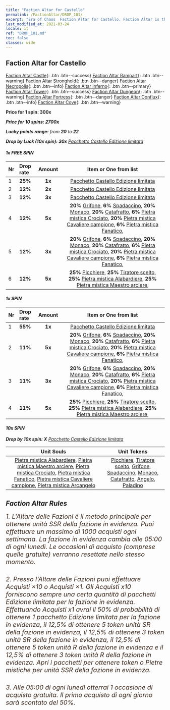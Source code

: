 ```yaml
---
title: "Faction Altar for Castello"
permalink: /FactionAltar/DROP_101/
excerpt: "Era of Chaos  Faction Altar for Castello. Faction Altar is the primary method for obtaining SSR units from the popular faction. Limited to 1,000 purchases each week. The popular faction changes at 05:00 every Monday. Purchase attempts and free purchase attempts will also reset then."
last_modified_at: 2021-03-24
locale: it
ref: "DROP_101.md"
toc: false
classes: wide
---
```


##  Faction Altar for **Castello**

  [Faction Altar Castle](/it/FactionAltar/DROP_101/){: .btn .btn--success} [Faction Altar Rampart](/it/FactionAltar/DROP_102/){: .btn .btn--warning} [Faction Altar Stronghold](/it/FactionAltar/DROP_103/){: .btn .btn--danger} [Faction Altar Necropolis](/it/FactionAltar/DROP_104/){: .btn .btn--info} [Faction Altar Inferno](/it/FactionAltar/DROP_105/){: .btn .btn--primary} [Faction Altar Tower](/it/FactionAltar/DROP_106/){: .btn .btn--success} [Faction Altar Dungeon](/it/FactionAltar/DROP_107/){: .btn .btn--warning} [Faction Altar Fortress](/it/FactionAltar/DROP_108/){: .btn .btn--danger} [Faction Altar Conflux](/it/FactionAltar/DROP_109/){: .btn .btn--info} [Faction Altar Cove](/it/FactionAltar/DROP_112/){: .btn .btn--warning} 

  **Price for 1 spin: 300x** <i class="fas fa-gem"/>

  **Price for 10 spins: 2700x** <i class="fas fa-gem"/>

  **Lucky points range:** from **20** to **22**

  **Drop by Luck (10x spin): 30x** [Pacchetto Castello Edizione limitata](/it/Items/con_2100/)

####  1x FREE SPIN 

  |    Nr    |  Drop rate  |  Amount   |   Item or One from list  |
  |:---------|:------------|:---------:|:------------------------:|
  | 1 | **25%** | **1x** | [Pacchetto Castello Edizione limitata](/it/Items/con_2100/) |
  | 2 | **12%** | **2x** | [Pacchetto Castello Edizione limitata](/it/Items/con_2100/) |
  | 3 | **12%** | **3x** | [Pacchetto Castello Edizione limitata](/it/Items/con_2100/) |
  | 4 | **12%** | **5x** |  **20%** [Grifone](/it/Items/unt_192/),  **6%** [Spadaccino](/it/Items/unt_193/),  **20%** [Monaco](/it/Items/unt_194/),  **20%** [Catafratto](/it/Items/unt_195/),  **6%** [Pietra mistica Crociato](/it/Items/unt_285/),  **20%** [Pietra mistica Cavaliere campione](/it/Items/unt_287/),  **6%** [Pietra mistica Fanatico](/it/Items/unt_286/),  |
  | 5 | **12%** | **3x** |  **20%** [Grifone](/it/Items/unt_192/),  **6%** [Spadaccino](/it/Items/unt_193/),  **20%** [Monaco](/it/Items/unt_194/),  **20%** [Catafratto](/it/Items/unt_195/),  **6%** [Pietra mistica Crociato](/it/Items/unt_285/),  **20%** [Pietra mistica Cavaliere campione](/it/Items/unt_287/),  **6%** [Pietra mistica Fanatico](/it/Items/unt_286/),  |
  | 6 | **12%** | **5x** |  **25%** [Picchiere](/it/Items/unt_190/),  **25%** [Tiratore scelto](/it/Items/unt_191/),  **25%** [Pietra mistica Alabardiere](/it/Items/unt_282/),  **25%** [Pietra mistica Maestro arciere](/it/Items/unt_283/),  |


####  1x SPIN 

  |    Nr    |  Drop rate  |  Amount   |   Item or One from list  |
  |:---------|:------------|:---------:|:------------------------:|
  | 1 | **55%** | **1x** | [Pacchetto Castello Edizione limitata](/it/Items/con_2100/) |
  | 2 | **11%** | **5x** |  **20%** [Grifone](/it/Items/unt_192/),  **6%** [Spadaccino](/it/Items/unt_193/),  **20%** [Monaco](/it/Items/unt_194/),  **20%** [Catafratto](/it/Items/unt_195/),  **6%** [Pietra mistica Crociato](/it/Items/unt_285/),  **20%** [Pietra mistica Cavaliere campione](/it/Items/unt_287/),  **6%** [Pietra mistica Fanatico](/it/Items/unt_286/),  |
  | 3 | **11%** | **3x** |  **20%** [Grifone](/it/Items/unt_192/),  **6%** [Spadaccino](/it/Items/unt_193/),  **20%** [Monaco](/it/Items/unt_194/),  **20%** [Catafratto](/it/Items/unt_195/),  **6%** [Pietra mistica Crociato](/it/Items/unt_285/),  **20%** [Pietra mistica Cavaliere campione](/it/Items/unt_287/),  **6%** [Pietra mistica Fanatico](/it/Items/unt_286/),  |
  | 4 | **11%** | **5x** |  **25%** [Picchiere](/it/Items/unt_190/),  **25%** [Tiratore scelto](/it/Items/unt_191/),  **25%** [Pietra mistica Alabardiere](/it/Items/unt_282/),  **25%** [Pietra mistica Maestro arciere](/it/Items/unt_283/),  |


####  10x SPIN 

  **Drop by 10x spin: X** [Pacchetto Castello Edizione limitata](/it/Items/con_2100/)

  |    Unit Souls    |  Unit Tokens  |
  |:----------------:|:-------------:|
  | [Pietra mistica Alabardiere](/it/Items/unt_282/), [Pietra mistica Maestro arciere](/it/Items/unt_283/), [Pietra mistica Crociato](/it/Items/unt_285/), [Pietra mistica Fanatico](/it/Items/unt_286/), [Pietra mistica Cavaliere campione](/it/Items/unt_287/), [Pietra mistica Arcangelo](/it/Items/unt_288/) | [Picchiere](/it/Items/unt_190/), [Tiratore scelto](/it/Items/unt_191/), [Grifone](/it/Items/unt_192/), [Spadaccino](/it/Items/unt_193/), [Monaco](/it/Items/unt_194/), [Catafratto](/it/Items/unt_195/), [Angelo](/it/Items/unt_196/), [Paladino](/it/Items/unt_197/) |



## Faction Altar Rules

  <span style="color: #3c2a1e;font-size:20px">1. L'Altare delle Fazioni è il metodo principale per ottenere unità SSR della fazione in evidenza. Puoi effettuare un massimo di 1000 acquisti ogni settimana. La fazione in evidenza cambia alle 05:00 di ogni lunedì. Le occasioni di acquisto (comprese quelle gratuite) verranno resettate nello stesso momento.</span><br/>

<br/>  <span style="color: #3c2a1e;font-size:20px">2. Presso l'Altare delle Fazioni puoi effettuare Acquisti ×10 o Acquisti ×1. Gli Acquisti x10 forniscono sempre una certa quantità di pacchetti Edizione limitata per la fazione in evidenza. Effettuando Acquisti x1 avrai il 50% di probabilità di ottenere 1 pacchetto Edizione limitata per la fazione in evidenza, il 12,5% di ottenere 5 token unità SR della fazione in evidenza, il 12,5% di ottenere 3 token unità SR della fazione in evidenza, il 12,5% di ottenere 5 token unità R della fazione in evidenza e il 12,5% di ottenere 3 token unità R della fazione in evidenza. Apri i pacchetti per ottenere token o Pietre mistiche per unità SSR della fazione in evidenza.</span>

<br/>  <span style="color: #3c2a1e;font-size:20px">3. Alle 05:00 di ogni lunedì otterrai 1 occasione di acquisto gratuita. Il primo acquisto di ogni giorno sarà scontato del 50%.</span><br/>

<br/>